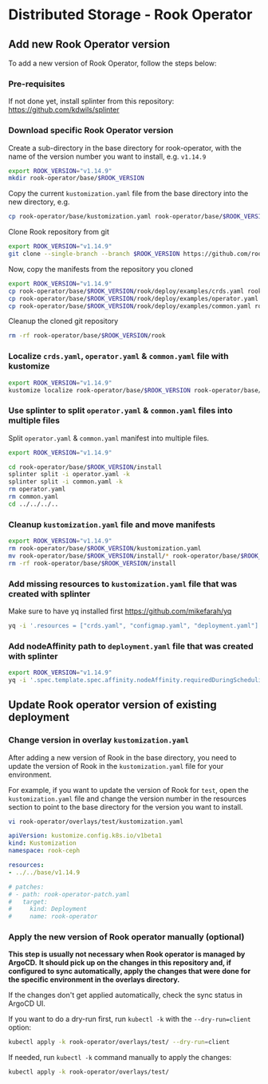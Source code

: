 # Distributed Storage - Rook Operator

## Add new Rook Operator version

To add a new version of Rook Operator, follow the steps below:

### Pre-requisites

If not done yet, install splinter from this repository: <https://github.com/kdwils/splinter>

### Download specific Rook Operator version

Create a sub-directory in the base directory for rook-operator, with the name of the version number you want to install, e.g. `v1.14.9`

```bash
export ROOK_VERSION="v1.14.9"
mkdir rook-operator/base/$ROOK_VERSION
```

Copy the current `kustomization.yaml` file from the base directory into the new directory, e.g.

```bash
cp rook-operator/base/kustomization.yaml rook-operator/base/$ROOK_VERSION
```

<!-- Then, change the version number of the URL in the `kustomization.yaml` file to the version you want to install

```bash
vi rook-operator/base/$ROOK_VERSION/kustomization.yaml
```

```yaml
apiVersion: kustomize.config.k8s.io/v1beta1
kind: Kustomization
resources:
- common.yaml
- crds.yaml
- operator.yaml
``` -->

Clone Rook repository from git

```bash
export ROOK_VERSION="v1.14.9"
git clone --single-branch --branch $ROOK_VERSION https://github.com/rook/rook.git rook-operator/base/$ROOK_VERSION/rook
```

Now, copy the manifests from the repository you cloned

```bash
export ROOK_VERSION="v1.14.9"
cp rook-operator/base/$ROOK_VERSION/rook/deploy/examples/crds.yaml rook-operator/base/$ROOK_VERSION
cp rook-operator/base/$ROOK_VERSION/rook/deploy/examples/operator.yaml rook-operator/base/$ROOK_VERSION
cp rook-operator/base/$ROOK_VERSION/rook/deploy/examples/common.yaml rook-operator/base/$ROOK_VERSION
```

Cleanup the cloned git repository

```bash
rm -rf rook-operator/base/$ROOK_VERSION/rook
```

### Localize `crds.yaml`, `operator.yaml` & `common.yaml` file with kustomize

```bash
export ROOK_VERSION="v1.14.9"
kustomize localize rook-operator/base/$ROOK_VERSION rook-operator/base/$ROOK_VERSION/install
```

### Use splinter to split `operator.yaml` & `common.yaml` files into multiple files

Split `operator.yaml` & `common.yaml` manifest into multiple files.

```bash
export ROOK_VERSION="v1.14.9"

cd rook-operator/base/$ROOK_VERSION/install
splinter split -i operator.yaml -k
splinter split -i common.yaml -k
rm operator.yaml
rm common.yaml
cd ../../../..
```

### Cleanup `kustomization.yaml` file and move manifests

```bash
export ROOK_VERSION="v1.14.9"
rm rook-operator/base/$ROOK_VERSION/kustomization.yaml
mv rook-operator/base/$ROOK_VERSION/install/* rook-operator/base/$ROOK_VERSION/
rm -rf rook-operator/base/$ROOK_VERSION/install
```

### Add missing resources to `kustomization.yaml` file that was created with splinter

Make sure to have yq installed first
<https://github.com/mikefarah/yq>

```bash
yq -i '.resources = ["crds.yaml", "configmap.yaml", "deployment.yaml"] + .resources' rook-operator/base/$ROOK_VERSION/kustomization.yaml
```

### Add nodeAffinity path to `deployment.yaml` file that was created with splinter

```bash
export ROOK_VERSION="v1.14.9"
yq -i '.spec.template.spec.affinity.nodeAffinity.requiredDuringSchedulingIgnoredDuringExecution.nodeSelectorTerms[0].matchExpressions[0].key = "node-role.kubernetes.io/worker"' rook-operator/base/$ROOK_VERSION/deployment.yaml
```

## Update Rook operator version of existing deployment

### Change version in overlay `kustomization.yaml`

After adding a new version of Rook in the base directory, you need to update the version of Rook in the `kustomization.yaml` file for your environment.

For example, if you want to update the version of Rook for `test`, open the `kustomization.yaml` file and change the version number in the resources section to point to the base directory for the version you want to install.

```bash
vi rook-operator/overlays/test/kustomization.yaml
```

```yaml
apiVersion: kustomize.config.k8s.io/v1beta1
kind: Kustomization
namespace: rook-ceph

resources:
- ../../base/v1.14.9

# patches:
# - path: rook-operator-patch.yaml
#   target:
#     kind: Deployment
#     name: rook-operator

```

### Apply the new version of Rook operator manually (optional)

**This step is usually not necessary when Rook operator is managed by ArgoCD.**
**It should pick up on the changes in this repository and, if configured to sync automatically, apply the changes that were done for the specific environment in the overlays directory.**

If the changes don't get applied automatically, check the sync status in ArgoCD UI.

If you want to do a dry-run first, run `kubectl -k` with the `--dry-run=client` option:

```bash
kubectl apply -k rook-operator/overlays/test/ --dry-run=client
```

If needed, run `kubectl -k` command manually to apply the changes:

```bash
kubectl apply -k rook-operator/overlays/test/
```
